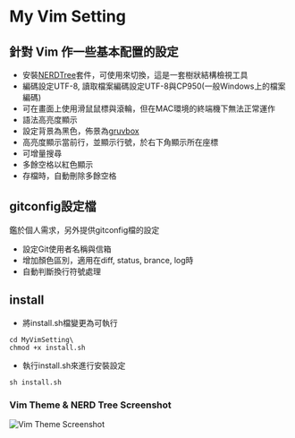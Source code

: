 # My Vim Setting

## 針對 Vim 作一些基本配置的設定

* 安裝[NERDTree](https://github.com/scrooloose/nerdtree)套件，可使用<F8>來切換，這是一套樹狀結構檢視工具
* 編碼設定UTF-8, 讀取檔案編碼設定UTF-8與CP950(一般Windows上的檔案編碼)
* 可在畫面上使用滑鼠鼠標與滾輪，但在MAC環境的終端機下無法正常運作
* 語法高亮度顯示
* 設定背景為黑色，佈景為[gruvbox](https://github.com/morhetz/gruvbox)
* 高亮度顯示當前行，並顯示行號，於右下角顯示所在座標
* 可增量搜尋
* 多餘空格以紅色顯示
* 存檔時，自動刪除多餘空格

## gitconfig設定檔

鑑於個人需求，另外提供gitconfig檔的設定

* 設定Git使用者名稱與信箱
* 增加顏色區別，適用在diff, status, brance, log時
* 自動判斷換行符號處理

## install

* 將install.sh檔變更為可執行
```
cd MyVimSetting\
chmod +x install.sh
```
* 執行install.sh來進行安裝設定
```
sh install.sh
```

### Vim Theme & NERD Tree Screenshot

![Vim Theme Screenshot](https://i.imgur.com/X6EtgwY.png)
